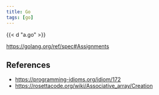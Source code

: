 ```yaml
---
title: Go
tags: [go]
---
```


{{< d "a.go" >}}

<https://golang.org/ref/spec#Assignments>

## References

- <https://programming-idioms.org/idiom/172>
- <https://rosettacode.org/wiki/Associative_array/Creation>
